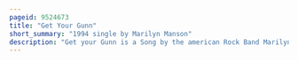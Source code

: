 ```yaml
---
pageid: 9524673
title: "Get Your Gunn"
short_summary: "1994 single by Marilyn Manson"
description: "Get your Gunn is a Song by the american Rock Band Marilyn Manson. It was released as the Band's Debut single on 9 June 1994 and is from their Debut Studio Album Portrait of an american Family. The Song was written by the Band's eponymous Vocalist along with original Guitarist and Bassist Daisy Berkowitz and Gidget Gein, respectively, and was produced by Manson with Trent Reznor. 'Get Your Gunn' was inspired by the murder of abortionist David Gunn by an anti-abortion activist, an event which angered Manson. The Song also took Influence from Manson's lifelong Fascination with Abortion and an Interaction he had with an Anti-Abortion Protester."
---
```

